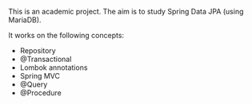 This is an academic project. The aim is to study Spring Data JPA (using MariaDB).

It works on the following concepts:
- Repository
- @Transactional
- Lombok annotations
- Spring MVC
- @Query
- @Procedure
